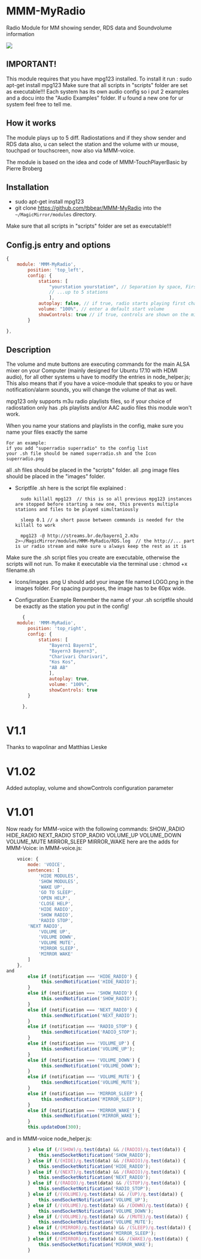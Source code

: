 # MMM-MyRadio
Radio Module for MM showing sender, RDS data and Soundvolume information

![](MMM-MyRadio.png)

## IMPORTANT!

This module requires that you have mpg123 installed.
To install it run : sudo apt-get install mpg123 
Make sure that all scripts in "scripts" folder are set as executable!!!
Each system has its own audio config so i put 2 examples and a docu into the "Audio Examples" folder.
If u found a new one for ur system feel free to tell me.

## How it works

The module plays up to 5 diff. Radiostations and if they show sender and RDS data also, u can select the station and the volume 
with ur mouse, touchpad or touchscreen, now also via MMM-voice.

The module is based on the idea and code of MMM-TouchPlayerBasic by Pierre Broberg

## Installation

* sudo apt-get install mpg123
* git clone https://github.com/tbbear/MMM-MyRadio into the `~/MagicMirror/modules` directory.

Make sure that all scripts in "scripts" folder are set as executable!!!

## Config.js entry and options

````javascript
{
	module: 'MMM-MyRadio',
		position: 'top_left',
		config: {
			stations: [
				"yourstation yourstation", // Separation by space, First part "yourstation" is the .png image filename, the second is .sh script name
				// ...up to 5 stations
				],
			autoplay: false, // if true, radio starts playing first channel when MagicMirror starts
			volume: "100%", // enter a default start volume
			showControls: true // if true, controls are shown on the mirror (radio can still be controlled by remote, if set to false)
		}

},
````

## Description

The volume and mute buttons are executing commands for the main ALSA mixer on your Computer (mainly designed for Ubuntu 17.10 with HDMI audio), for 
all other systems u have to modify the entries in node_helper.js;
This also means that if you have a voice-module that speaks to you or have notification/alarm sounds, you will change the volume of that as well.

mpg123 only supports m3u radio playlists files,
so if your choice of radiostation only has .pls playlists and/or AAC audio files this module won't work.

When you name your stations and playlists in the config, make sure you name your files exactly the same

	For an example:
	if you add "superradio superradio" to the config list
	your .sh file should be named superradio.sh and the Icon superradio.png

all .sh files should be placed in the "scripts" folder.
all .png image files should be placed in the "images" folder.

* Scriptfile .sh
	here is the script file explained :

		sudo killall mpg123  // this is so all previous mpg123 instances are stopped before starting a new one, this prevents multiple stations and files to be played simultaniously

		sleep 0.1 // a short pause between commands is needed for the killall to work

		mpg123 -@ http://streams.br.de/bayern1_2.m3u 2>~/MagicMirror/modules/MMM-MyRadio/RDS.log  // the http://... part is ur radio stream and make sure u always keep the rest as it is

Make sure the .sh script files you create are executable, otherwise the scripts will not run.
To make it executable via the terminal use : chmod +x filename.sh  

* Icons/images .png
	U should add your image file named LOGO.png in the images folder.
	For spacing purposes, the image has to be 60px wide.

* Configuration Example
	Remember the name of your .sh scriptfile should be exactly as the station you put in the config! 

````javascript
      {
	module: 'MMM-MyRadio',
		position: 'top_right',
		config: {
			stations: [
				"Bayern1 Bayern1", 
				"Bayern3 Bayern3",
				"Charivari Charivari",
				"Kos Kos",
				"AB AB"
				],
				autoplay: true,
				volume: "100%",
				showControls: true
		}

      },

````
# V1.1
Thanks to wapolinar and Matthias Lieske
# V1.02
Added autoplay, volume and showControls configuration parameter

# V1.01
Now ready for MMM-voice with the following commands:
SHOW_RADIO
HIDE_RADIO
NEXT_RADIO
STOP_RADIO
VOLUME_UP
VOLUME_DOWN
VOLUME_MUTE
MIRROR_SLEEP
MIRROR_WAKE
here are the adds for MMM-Voice:
in MMM-voice.js:
````javascript
    voice: {
        mode: 'VOICE',
        sentences: [
            'HIDE MODULES',
            'SHOW MODULES',
            'WAKE UP',
            'GO TO SLEEP',
            'OPEN HELP',
            'CLOSE HELP',
            'HIDE RADIO',
            'SHOW RADIO',
            'RADIO STOP',
	    'NEXT RADIO',
            'VOLUME UP',
            'VOLUME DOWN',
            'VOLUME MUTE',
            'MIRROR SLEEP',
            'MIRROR WAKE'
        ]
    },
and
        else if (notification === 'HIDE_RADIO') {
             this.sendNotification('HIDE_RADIO');
        }
        else if (notification === 'SHOW_RADIO') {
             this.sendNotification('SHOW_RADIO');
        }
        else if (notification === 'NEXT_RADIO') {
             this.sendNotification('NEXT_RADIO');
        }
        else if (notification === 'RADIO_STOP') {
             this.sendNotification('RADIO_STOP');
        }
        else if (notification === 'VOLUME_UP') {
             this.sendNotification('VOLUME_UP');
        }
        else if (notification === 'VOLUME_DOWN') {
             this.sendNotification('VOLUME_DOWN');
        }
        else if (notification === 'VOLUME_MUTE') {
             this.sendNotification('VOLUME_MUTE');
        }
        else if (notification === 'MIRROR_SLEEP') {
             this.sendNotification('MIRROR_SLEEP');
        }
        else if (notification === 'MIRROR_WAKE') {
             this.sendNotification('MIRROR_WAKE');
        }
        this.updateDom(300);
````
and in MMM-voice node_helper.js:
````javascript
        } else if (/(SHOW)/g.test(data) && /(RADIO)/g.test(data)) {
            this.sendSocketNotification('SHOW_RADIO');
        } else if (/(HIDE)/g.test(data) && /(RADIO)/g.test(data)) {
            this.sendSocketNotification('HIDE_RADIO');
        } else if (/(NEXT)/g.test(data) && /(RADIO)/g.test(data)) {
            this.sendSocketNotification('NEXT_RADIO');
        } else if (/(RADIO)/g.test(data) && /(STOP)/g.test(data)) {
            this.sendSocketNotification('RADIO_STOP');
        } else if (/(VOLUME)/g.test(data) && /(UP)/g.test(data)) {
            this.sendSocketNotification('VOLUME_UP');
        } else if (/(VOLUME)/g.test(data) && /(DOWN)/g.test(data)) {
            this.sendSocketNotification('VOLUME_DOWN');
        } else if (/(VOLUME)/g.test(data) && /(MUTE)/g.test(data)) {
            this.sendSocketNotification('VOLUME_MUTE');
        } else if (/(MIRROR)/g.test(data) && /(SLEEP)/g.test(data)) {
            this.sendSocketNotification('MIRROR_SLEEP');
        } else if (/(MIRROR)/g.test(data) && /(WAKE)/g.test(data)) {
            this.sendSocketNotification('MIRROR_WAKE');
        }

````
